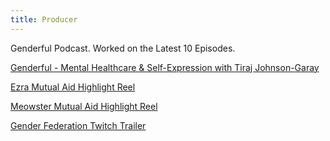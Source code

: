 ```yaml
---
title: Producer
---
```


Genderful Podcast. Worked on the Latest 10 Episodes. <br>

<a href="https://www.youtube.com/watch?v=kbabY1ZpYwo">Genderful - Mental Healthcare & Self-Expression with Tiraj Johnson-Garay</a> <br>

<a href="https://youtu.be/Pd_kYcpyJ7I?feature=shared">Ezra Mutual Aid Highlight Reel</a> <br>

<a href="https://youtu.be/gmwZtYLCB-o?feature=shared">Meowster Mutual Aid Highlight Reel</a> <br>

<a href="https://youtu.be/7_qmEv1ryBs?feature=shared">Gender Federation Twitch Trailer</a><br>

